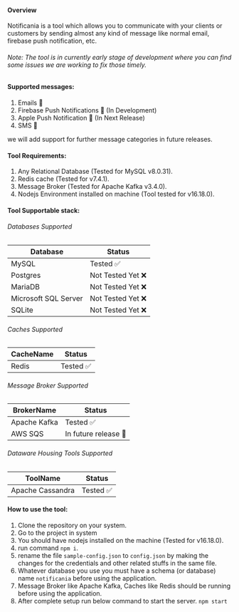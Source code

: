 #### Overview
Notificania is a tool which allows you to communicate with your clients or customers by sending almost any kind of message like normal email, firebase push notification, etc.

###### Note: The tool is in currently early stage of development where you can find some issues we are working to fix those timely.

#### Supported messages:
1. Emails 📧
2. Firebase Push Notifications 🔔  (In Development)
3. Apple Push Notification 🔔 (In Next Release)
4. SMS 💬 

we will add support for further message categories in future releases.

#### Tool Requirements:
1. Any Relational Database (Tested for MySQL v8.0.31).
2. Redis cache (Tested for v7.4.1).
3. Message Broker (Tested for Apache Kafka v3.4.0).
4. Nodejs Environment installed on machine (Tool tested for v16.18.0).

#### Tool Supportable stack:

###### Databases Supported

| Database | Status |
| -------- | ------ |
| MySQL | Tested ✅ |
| Postgres | Not Tested Yet ❌ |
| MariaDB | Not Tested Yet ❌ |
| Microsoft SQL Server | Not Tested Yet ❌ |
| SQLite | Not Tested Yet ❌ |

###### Caches Supported

| CacheName | Status |
| --------- | ------ |
| Redis | Tested ✅ |

###### Message Broker Supported

| BrokerName | Status |
| --------- | ------ |
| Apache Kafka | Tested ✅ |
| AWS SQS | In future release 🎁 |

###### Dataware Housing Tools Supported

| ToolName | Status |
| --------- | ------ |
| Apache Cassandra | Tested ✅ |

#### How to use the tool:
1. Clone the repository on your system.
2. Go to the project in system
3. You should have nodejs installed on the machine (Tested for v16.18.0).
4. run command `npm i`.
5. rename the file `sample-config.json` to `config.json` by making the changes for the credentials and other related stuffs in the same file.
6. Whatever database you use you must have a schema (or database) name `notificania` before using the application.
7. Message Broker like Apache Kafka, Caches like Redis should be running before using the application.
8. After complete setup run below command to start the server. `npm start`
